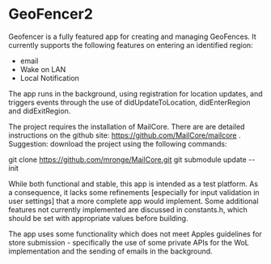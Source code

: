 GeoFencer2
==========

Geofencer is a fully featured app for creating and managing GeoFences. It currently supports the following features on entering an identified region:
- email
- Wake on LAN
- Local Notification

The app runs in the background, using registration for location updates, and triggers events through the use of didUpdateToLocation, didEnterRegion and didExitRegion.

The project requires the installation of MailCore. There are are detailed instructions on the github site: https://github.com/MailCore/mailcore . Suggestion: download the project using the following commands:

git clone https://github.com/mronge/MailCore.git
git submodule update --init

While both functional and stable, this app is intended as a test platform. As a consequence, it lacks some refinements [especially for input validation in user settings] that a more complete app would implement. Some additional features not currently implemented are discussed in constants.h, which should be set with appropriate values before building.

The app uses some functionality which does not meet Apples guidelines for store submission - specifically the use of some private APIs for the WoL implementation and the sending of emails in the background.
